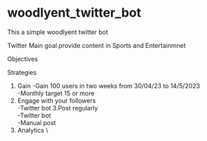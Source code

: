 # woodlyent_twitter_bot
This a  simple woodlyent twitter bot 



Twitter
Main goal provide content in Sports and Entertainmnet

Objectives

Strategies

1. Gain 
-Gain 100 users in two weeks from 30/04/23 to 14/5/2023 \
-Monthly target 15 or more 
2. Engage with your followers \
-Twitter bot 
3.Post regularly \
-Twitter bot  
-Manual post  
4. Analytics  \
